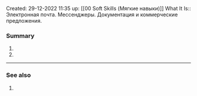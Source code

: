 Created: 29-12-2022 11:35
up: [[00 Soft Skills (Мягкие навыки)]]
What It Is:: Электронная почта. Мессенджеры. Документация и коммерческие предложения. 

### Summary
1. 
2. 
__________
### See also
1. 